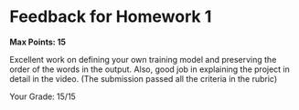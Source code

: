 # Feedback for Homework 1
**Max Points: 15**

Excellent work on defining your own training model and preserving the order of the words in the output. Also, good job in explaining the project in detail in the video. (The submission passed all the criteria in the rubric)

Your Grade: 15/15